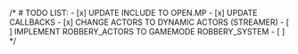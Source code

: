 /*
        # TODO LIST:
        - [x] UPDATE INCLUDE TO OPEN.MP
                - [x] UPDATE CALLBACKS
        - [x] CHANGE ACTORS TO DYNAMIC ACTORS (STREAMER)
        - [ ] IMPLEMENT ROBBERY_ACTORS TO GAMEMODE ROBBERY_SYSTEM
        - [ ] 
*/
